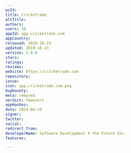```yaml
---
wsId: 
title: CrickeTrade
altTitle: 
authors: 
users: 10
appId: app.cricketrade.com
appCountry: 
released: 2019-10-23
updated: 2019-10-23
version: 1.0.0
stars: 
ratings: 
reviews: 
website: https://cricketrade.com
repository: 
issue: 
icon: app.cricketrade.com.png
bugbounty: 
meta: removed
verdict: fewusers
appHashes: 
date: 2024-04-19
signer: 
twitter: 
social: 
redirect_from: 
developerName: Software Development 4 the Future Inc.
features: 

---
```


